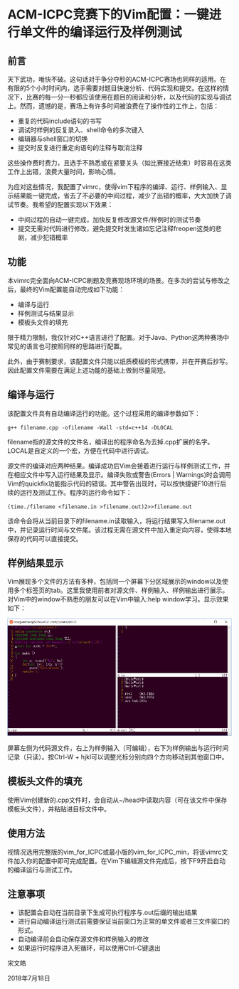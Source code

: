 # ACM-ICPC竞赛下的Vim配置：一键进行单文件的编译运行及样例测试 #

## 前言 ##
天下武功，唯快不破。这句话对于争分夺秒的ACM-ICPC赛场也同样的适用。在有限的5个小时时间内，选手需要对题目快速分析、代码实现和提交。在这样的情况下，比赛的每一分一秒都应该使用在题目的阅读和分析，以及代码的实现与调试上。然而，遗憾的是，赛场上有许多时间被浪费在了操作性的工作上，包括：

* 重复的代码include语句的书写
* 调试时样例的反复录入、shell命令的多次键入
* 编辑器与shell窗口的切换
* 提交时反复进行重定向语句的注释与取消注释

这些操作费时费力，且选手不熟悉或在紧要关头（如比赛接近结束）时容易在这类工作上出错，浪费大量时间，影响心情。

为应对这些情况，我配置了vimrc，使得vim下程序的编译、运行、样例输入、显示结果能一键完成，省去了不必要的中间过程，减少了出错的概率，大大加快了调试节奏。我希望的配置实现以下效果：

* 中间过程的自动一键完成，加快反复修改源文件/样例时的测试节奏
* 提交无需对代码进行修改，避免提交时发生诸如忘记注释freopen这类的悲剧，减少犯错概率

## 功能 ##
本vimrc完全面向ACM-ICPC刷题及竞赛现场环境的场景。在多次的尝试与修改之后，最终的Vim配置能自动完成如下功能：

* 编译与运行
* 样例测试与结果显示
* 模板头文件的填充

限于精力限制，我仅针对C++语言进行了配置。对于Java、Python这两种赛场中常见的语言也可按照同样的思路进行配置。

此外，由于赛制要求，该配置文件只能以纸质模板的形式携带，并在开赛后抄写。因此配置文件需要在满足上述功能的基础上做到尽量简短。

## 编译与运行

该配置文件具有自动编译运行的功能。这个过程采用的编译参数如下：

```shell
g++ filename.cpp -ofilename -Wall -std=c++14 -DLOCAL
```

filename指的源文件的文件名，编译出的程序命名为去掉.cpp扩展的名字。LOCAL是自定义的一个宏，方便在代码中进行调试。

源文件的编译对应两种结果。编译成功后Vim会接着进行运行与样例测试工作，并在相应文件中写入运行结果及显示。编译失败或警告(Errors | Warnings)时会调用Vim的quickfix功能指示代码的错误。其中警告出现时，可以按快捷键F10进行后续的运行及测试工作。程序的运行命令如下：

```shell
(time./filename <filename.in >filename.out)2>>filename.out
```

该命令会将从当前目录下的filename.in读取输入，将运行结果写入filename.out中，并记录运行时间与文件尾。该过程无需在源文件中加入重定向内容，使得本地保存的代码可以直接提交。

## 样例结果显示

Vim展现多个文件的方法有多种，包括同一个屏幕下分区域展示的window以及使用多个标签页的tab。这里我使用前者对源文件、样例输入、样例输出进行展示。对Vim中的window不熟悉的朋友可以在Vim中输入:help window学习。显示效果如下：

![1531901754074](\window.png)

屏幕左侧为代码源文件，右上为样例输入（可编辑），右下为样例输出与运行时间记录（只读）。按Ctrl-W + hjkl可以调整光标分别向四个方向移动到其他窗口中。

## 模板头文件的填充

使用Vim创建新的.cpp文件时，会自动从~/head中读取内容（可在该文件中保存模板头文件），并粘贴进目标文件中。

## 使用方法

视情况选用完整版的vim_for_ICPC或最小版的vim_for_ICPC_min，将该vimrc文件加入你的配置中即可完成配置。在Vim下编辑源文件完成后，按下F9开启自动的编译运行与测试工作。

## 注意事项

* 该配置会自动在当前目录下生成可执行程序与.out后缀的输出结果
* 进行自动编译运行测试前需要保证当前窗口为正常的单文件或者三文件窗口的形式。
* 自动编译前会自动保存源文件和样例输入的修改
* 如果运行时程序进入死循环，可以使用Ctrl-C键退出

宋文皓

2018年7月18日
